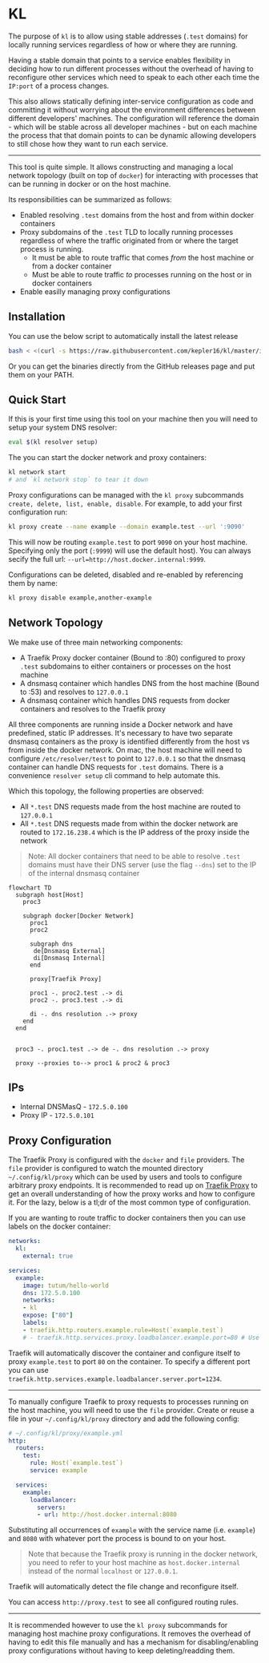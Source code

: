 # KL

The purpose of `kl` is to allow using stable addresses (`.test` domains) for locally running services regardless of how or where they are running.

Having a stable domain that points to a service enables flexibility in deciding how to run different processes without the overhead of having to reconfigure other services which need to speak to each other each time the `IP:port` of a process changes.

This also allows statically defining inter-service configuration as code and committing it without worrying about the environment differences between different developers' machines. The configuration will reference the domain - which will be stable across all developer machines - but on each machine the process that that domain points to can be dynamic allowing developers to still chose how they want to run each service.

---

This tool is quite simple. It allows constructing and managing a local network topology (built on top of `docker`) for interacting with processes that can be running in docker or on the host machine.

Its responsibilities can be summarized as follows:

+ Enabled resolving `.test` domains from the host and from within docker containers
+ Proxy subdomains of the `.test` TLD to locally running processes regardless of where the traffic originated from or where the target process is running.
  + It must be able to route traffic that comes _from_ the host machine or from a docker container
  + Must be able to route traffic _to_ processes running on the host or in docker containers
+ Enable easilly managing proxy configurations

## Installation

You can use the below script to automatically install the latest release

```bash
bash < <(curl -s https://raw.githubusercontent.com/kepler16/kl/master/install.sh)
```

Or you can get the binaries directly from the GitHub releases page and put them on your PATH.

## Quick Start

If this is your first time using this tool on your machine then you will need to setup your system DNS resolver:

```bash
eval $(kl resolver setup)
```

The you can start the docker network and proxy containers:

```bash
kl network start
# and `kl network stop` to tear it down 
```

Proxy configurations can be managed with the `kl proxy` subcommands `create, delete, list, enable, disable`. For example, to add your first configuration run:

```bash
kl proxy create --name example --domain example.test --url ':9090'
```

This will now be routing `example.test` to port `9090` on your host machine. Specifying only the port (`:9999`) will use the default host). You can always secify the full url: `--url=http://host.docker.internal:9999`.

Configurations can be deleted, disabled and re-enabled by referencing them by name:

```bash
kl proxy disable example,another-example
```

## Network Topology

We make use of three main networking components:

+ A Traefik Proxy docker container (Bound to :80) configured to proxy `.test` subdomains to either containers or processes on the host machine
+ A dnsmasq container which handles DNS from the host machine (Bound to :53) and resolves to `127.0.0.1`
+ A dnsmasq container which handles DNS requests from docker containers and resolves to the Traefik proxy

All three components are running inside a Docker network and have predefined, static IP addresses. It's necessary to have two separate dnsmasq containers as the proxy is identified differently from the host vs from inside the docker network. On mac, the host machine will need to configure `/etc/resolver/test` to point to `127.0.0.1` so that the dnsmasq container can handle DNS requests for `.test` domains. There is a convenience `resolver setup` cli command to help automate this.

Which this topology, the following properties are observed:

+ All `*.test` DNS requests made from the host machine are routed to `127.0.0.1`
+ All `*.test` DNS requests made from within the docker network are routed to `172.16.238.4` which is the IP address of the proxy inside the network

> Note: All docker containers that need to be able to resolve `.test` domains must have their DNS server (use the flag `--dns`) set to the IP of the internal dnsmasq container

```mermaid
flowchart TD
  subgraph host[Host]
    proc3

    subgraph docker[Docker Network]
      proc1
      proc2

      subgraph dns
       de[Dnsmasq External]
       di[Dnsmasq Internal]
      end

      proxy[Traefik Proxy]

      proc1 -. proc2.test .-> di
      proc2 -. proc3.test .-> di

      di -. dns resolution .-> proxy
    end
  end


  proc3 -. proc1.test .-> de -. dns resolution .-> proxy

  proxy --proxies to--> proc1 & proc2 & proc3
```

## IPs

+ Internal DNSMasQ - `172.5.0.100`
+ Proxy IP - `172.5.0.101`

## Proxy Configuration

The Traefik Proxy is configured with the `docker` and `file` providers. The `file` provider is configured to watch the mounted directory `~/.config/kl/proxy` which can be used by users and tools to configure arbitrary proxy endpoints. It is recommended to read up on [Traefik Proxy](https://doc.traefik.io/traefik/) to get an overall understanding of how the proxy works and how to configure it. For the lazy, below is a tl;dr of the most common type of configuration.

If you are wanting to route traffic to docker containers then you can use labels on the docker container:

```yml
networks:
  kl:
    external: true

services:
  example:
    image: tutum/hello-world
    dns: 172.5.0.100
    networks:
    - kl
    expose: ["80"]
    labels:
    - traefik.http.routers.example.rule=Host(`example.test`)
    # - traefik.http.services.proxy.loadbalancer.example.port=80 # Use this label if there are no `expose`d ports (or if there are more than 1)
```

Traefik will automatically discover the container and configure itself to proxy `example.test` to port `80` on the container. To specify a different port you can use `traefik.http.services.example.loadbalancer.server.port=1234`.

---

To manually configure Traefik to proxy requests to processes running on the host machine, you will need to use the `file` provider. Create or reuse a file in your `~/.config/kl/proxy` directory and add the following config:

```yml
# ~/.config/kl/proxy/example.yml
http:
  routers:
    test:
      rule: Host(`example.test`)
      service: example

  services:
    example:
      loadBalancer:
        servers:
        - url: http://host.docker.internal:8080
```

Substituting all occurrences of `example` with the service name (i.e. `example`) and `8080` with whatever port the process is bound to on your host.

> Note that because the Traefik proxy is running in the docker network, you need to refer to your host machine as `host.docker.internal` instead of the normal `localhost` or `127.0.0.1`.

Traefik will automatically detect the file change and reconfigure itself.

You can access `http://proxy.test` to see all configured routing rules.

---

It is recommended however to use the `kl proxy` subcommands for managing host machine proxy configurations. It removes the overhead of having to edit this file manually and has a mechanism for disabling/enabling proxy configurations without having to keep deleting/readding them.
